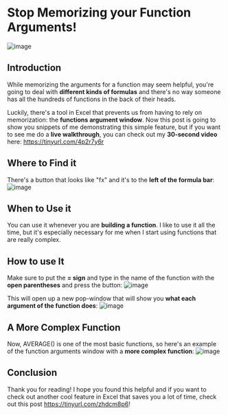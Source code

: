# Stop Memorizing your Function Arguments! 
![image](https://user-images.githubusercontent.com/112503726/234188931-61797627-b345-43c5-b1b9-a8c025fd5757.png)

## Introduction
While memorizing the arguments for a function may seem helpful, you're going to deal with **different kinds of formulas** and there's no way someone has all the hundreds of functions in the back of their heads. 

Luckily, there's a tool in Excel that prevents us from having to rely on memorization: the **functions argument window**. Now this post is going to show you snippets of me demonstrating this simple feature, but if you want to see me do a **live walkthrough**, you can check out my **30-second video** here: https://tinyurl.com/4p2r7y6r

## Where to Find it 
There's a button that looks like "fx" and it's to the **left of the formula bar**:
![image](https://user-images.githubusercontent.com/112503726/233451488-d8dbfaba-4629-4fd1-b541-62b802bc15f4.png)

## When to Use it
You can use it whenever you are **building a function**. I like to use it all the time, but it's especially necessary for me when I start using functions that are really complex.

## How to use It 
Make sure to put the **= sign** and type in the name of the function with the **open parentheses** and press the button: 
![image](https://user-images.githubusercontent.com/112503726/233481537-f8260b1f-ccc4-43ed-baea-2bfb9a70e565.png)

This will open up a new pop-window that will show you **what each argument of the function does**:
![image](https://user-images.githubusercontent.com/112503726/234186093-b19ad3d3-9b6f-437a-b7bb-8f60c85a5efa.png)

## A More Complex Function
Now, AVERAGE() is one of the most basic functions, so here's an example of the function arguments window with a **more complex function**:
![image](https://user-images.githubusercontent.com/112503726/234186984-191fe839-ed9a-4c32-87b2-796aec51c37a.png)

## Conclusion
Thank you for reading! I hope you found this helpful and if you want to check out another cool feature in Excel that saves you a lot of time, check out this post https://tinyurl.com/zhdcm8p6! 
